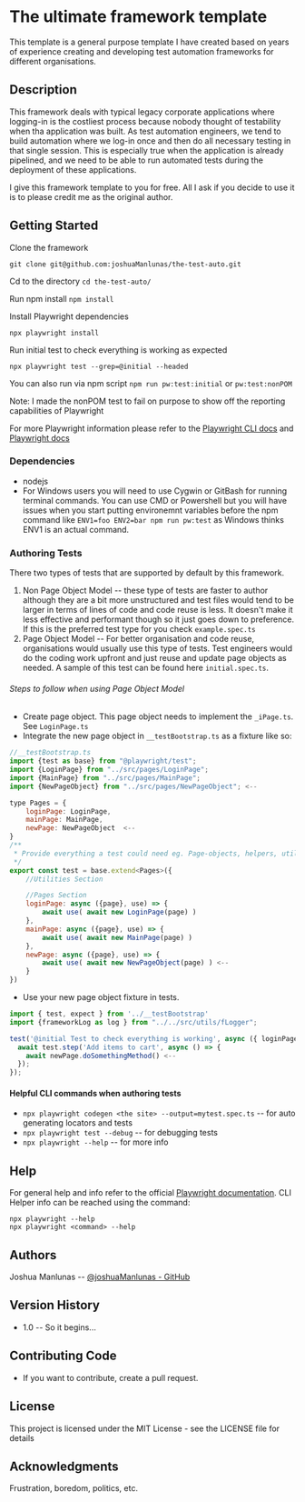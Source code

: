 # The ultimate framework template

This template is a general purpose template I have created based on years of experience creating and developing test
automation frameworks for different organisations.  

## Description

This framework deals with typical legacy corporate applications where logging-in is the costliest process because nobody 
thought of testability when tha application was built. As test automation engineers, we tend to build automation where we log-in once and then do all necessary 
testing in that single session. This is especially true when the application is already pipelined, and we need to be able to run automated 
tests during the deployment of these applications.

I give this framework template to you for free. All I ask if you decide to use it is to please credit me as the original author.

## Getting Started
Clone the framework
```
git clone git@github.com:joshuaManlunas/the-test-auto.git
```
Cd to the directory ``cd the-test-auto/``

Run npm install ``npm install``

Install Playwright dependencies 
```
npx playwright install
```
Run initial test to check everything is working as expected
```
npx playwright test --grep=@initial --headed
```
You can also run via npm script ``npm run pw:test:initial`` or ``pw:test:nonPOM``

Note: I made the nonPOM test to fail on purpose to show off the reporting capabilities of Playwright

For more Playwright information please refer to the [Playwright CLI docs](https://playwright.dev/docs/cli) and [Playwright docs](https://playwright.dev/)
### Dependencies

* nodejs
* For Windows users you will need to use Cygwin or GitBash for running terminal commands. You can use CMD or Powershell 
  but you will have issues when you start putting environemnt variables before the npm command like
  ``ENV1=foo ENV2=bar npm run pw:test`` as Windows thinks ENV1 is an actual command.  

### Authoring Tests
There two types of tests that are supported by default by this framework.
1. Non Page Object Model -- these type of tests are faster to author although they are a bit more unstructured and test 
files would tend to be larger in terms of lines of code and code reuse is less. It doesn't make it less effective and performant though 
so it just goes down to preference. If this is the preferred test type for you check `example.spec.ts`
2. Page Object Model -- For better organisation and code reuse, organisations would usually use this type of tests.
Test engineers would do the coding work upfront and just reuse and update page objects as needed. 
A sample of this test can be found here `initial.spec.ts`. 

###### Steps to follow when using Page Object Model
* Create page object. This page object needs to implement the `_iPage.ts`. See `LoginPage.ts`
* Integrate the new page object in `__testBootstrap.ts` as a fixture like so: 
```javascript
//__testBootstrap.ts
import {test as base} from "@playwright/test";
import {LoginPage} from "../src/pages/LoginPage";
import {MainPage} from "../src/pages/MainPage";
import {NewPageObject} from "../src/pages/NewPageObject"; <--

type Pages = {
    loginPage: LoginPage,
    mainPage: MainPage,
    newPage: NewPageObject  <--
}
/**
 * Provide everything a test could need eg. Page-objects, helpers, utils etc. here as fixtures
 */
export const test = base.extend<Pages>({
    //Utilities Section

    //Pages Section
    loginPage: async ({page}, use) => {
        await use( await new LoginPage(page) )
    },
    mainPage: async ({page}, use) => {
        await use( await new MainPage(page) )
    },
    newPage: async ({page}, use) => {
        await use( await new NewPageObject(page) ) <--
    }
})
```
* Use your new page object fixture in tests.
```javascript
import { test, expect } from '../__testBootstrap'
import {frameworkLog as log } from "../../src/utils/fLogger";

test('@initial Test to check everything is working', async ({ loginPage, mainPage,  newPage}) => {
  await test.step('Add items to cart', async () => {
    await newPage.doSomethingMethod() <--
  });
});
```

#### Helpful CLI commands when authoring tests
* `npx playwright codegen <the site> --output=mytest.spec.ts` -- for auto generating locators and tests
* `npx playwright test --debug` -- for debugging tests 
* `npx playwright --help` -- for more info

## Help
For general help and info refer to the official [Playwright documentation](https://playwright.dev/).
CLI Helper info can be reached using the command:
```
npx playwright --help
npx playwright <command> --help
```

## Authors

Joshua Manlunas --
[@joshuaManlunas - GitHub](https://github.com/joshuaManlunas)

## Version History

* 1.0 -- So it begins...

## Contributing Code
* If you want to contribute, create a pull request. 

## License

This project is licensed under the MIT License - see the LICENSE file for details

## Acknowledgments

Frustration, boredom, politics, etc.